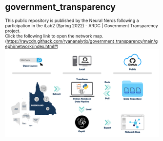 # government_transparency
This public repository is published by the Neural Nerds following a participation in the iLab2 (Spring 2022) - ARDC | Government Transparency project. \
Click the following link to open the network map.
(https://rawcdn.githack.com/ryananalytix/government_transparency/main/gephi/network/index.html#)
![alt text](https://github.com/ryananalytix/government_transparency/blob/main/NN_project_implemenation.png?raw=true)
